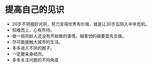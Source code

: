 # 提高自己的见识
- 20岁不把握好光阴，努力变得优秀有价值，就是让30岁后陷入中年危机。
- 知难而上，心有所待。
- 做一些同龄人还没有开始做的事情，越害怕的越要首先去做。
- 尽可能接触大城市的生活。
- 多多进入不同的圈子。
- 一定要亲身经历。
- 多多关注问题的不同角度
